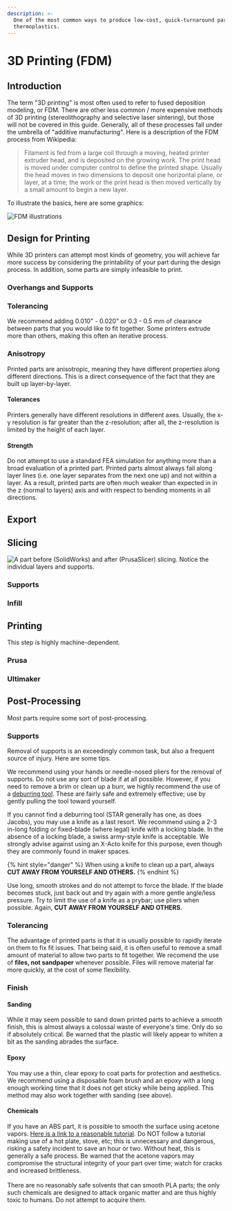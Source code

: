 ```yaml
---
description: >-
  One of the most common ways to produce low-cost, quick-turnaround parts out of
  thermoplastics.
---
```


# 3D Printing (FDM)

## Introduction

The term "3D printing" is most often used to refer to fused deposition modeling, or FDM. There are other less common / more expensive methods of 3D printing (stereolithography and selective laser sintering), but those will not be covered in this guide. Generally, all of these processes fall under the umbrella of "additive manufacturing". Here is a description of the FDM process from Wikipedia:

> Filament is fed from a large coil through a moving, heated printer extruder head, and is deposited on the growing work. The print head is moved under computer control to define the printed shape. Usually the head moves in two dimensions to deposit one horizontal plane, or layer, at a time; the work or the print head is then moved vertically by a small amount to begin a new layer.

To illustrate the basics, here are some graphics:

![FDM illustrations](../../.gitbook/assets/fdm.png)

## Design for Printing

While 3D printers can attempt most kinds of geometry, you will achieve far more success by considering the printability of your part during the design process. In addition, some parts are simply infeasible to print.

### Overhangs and Supports



### Tolerancing

We recommend adding 0.010" - 0.020" or 0.3 - 0.5 mm of clearance between parts that you would like to fit together. Some printers extrude more than others, making this often an iterative process.&#x20;

### Anisotropy

Printed parts are anisotropic, meaning they have different properties along different directions. This is a direct consequence of the fact that they are built up layer-by-layer.

#### Tolerances

Printers generally have different resolutions in different axes. Usually, the x-y resolution is far greater than the z-resolution; after all, the z-resolution is limited by the height of each layer.

#### Strength

Do not attempt to use a standard FEA simulation for anything more than a broad evaluation of a printed part. Printed parts almost always fail along layer lines (i.e. one layer separates from the next one up) and not within a layer. As a result, printed parts are often much weaker than expected in in the z (normal to layers) axis and with respect to bending moments in all directions.

## Export

## Slicing

![A part before (SolidWorks) and after (PrusaSlicer) slicing. Notice the individual layers and supports.](../../.gitbook/assets/slicer.png)

### Supports

### Infill

## Printing

This step is highly machine-dependent.

### Prusa

### Ultimaker

## Post-Processing

Most parts require some sort of post-processing.

### Supports

Removal of supports is an exceedingly common task, but also a frequent source of injury. Here are some tips.

We recommend using your hands or needle-nosed pliers for the removal of supports. Do not use any sort of blade if at all possible. However, if you need to remove a brim or clean up a burr, we highly recommend the use of a [deburring tool](https://www.amazon.com/Acrux7-Deburring-Remover-Plastic-Aluminum/dp/B077Z4T437?ref\_=fsclp\_pl\_dp\_2). These are fairly safe and extremely effective; use by gently pulling the tool toward yourself.

If you cannot find a deburring tool (STAR generally has one, as does Jacobs), you may use a knife as a last resort. We recommend using a 2-3 in-long folding or fixed-blade (where legal) knife with a locking blade. In the absence of a locking blade, a swiss army-style knife is acceptable. We strongly advise against using an X-Acto knife for this purpose, even though they are commonly found in maker spaces.

{% hint style="danger" %}
When using a knife to clean up a part, always **CUT AWAY FROM YOURSELF AND OTHERS.**
{% endhint %}

Use long, smooth strokes and do not attempt to force the blade. If the blade becomes stuck, just back out and try again with a more gentle angle/less pressure. Try to limit the use of a knife as a prybar; use pliers when possible. Again, **CUT AWAY FROM YOURSELF AND OTHERS**.

### Tolerancing

The advantage of printed parts is that it is usually possible to rapidly iterate on them to fix fit issues. That being said, it is often useful to remove a small amount of material to allow two parts to fit together. We recomend the use of **files, not sandpaper** whenever possible. Files will remove material far more quickly, at the cost of some flexibility.

### Finish

#### Sanding

While it may seem possible to sand down printed parts to achieve a smooth finish, this is almost always a colossal waste of everyone's time. Only do so if absolutely critical. Be warned that the plastic will likely appear to whiten a bit as the sanding abrades the surface.

#### Epoxy

You may use a thin, clear epoxy to coat parts for protection and aesthetics. We recommend using a disposable foam brush and an epoxy with a long enough working time that it does not get sticky while being applied. This method may also work together with sanding (see above).

#### Chemicals

If you have an ABS part, it is possible to smooth the surface using acetone vapors. [Here is a link to a reasonable tutorial](https://rigid.ink/blogs/news/acetone-vapor-smoothing). Do NOT follow a tutorial making use of a hot plate, stove, etc; this is unnecessary and dangerous, risking a safety incident to save an hour or two. Without heat, this is generally a safe process. Be warned that the acetone vapors may compromise the structural integrity of your part over time; watch for cracks and increased brittleness.\
\
There are no reasonably safe solvents that can smooth PLA parts; the only such chemicals are designed to attack organic matter and are thus highly toxic to humans. Do not attempt to acquire them.
